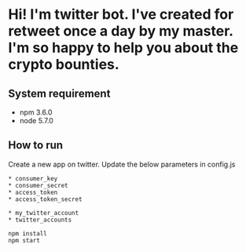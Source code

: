 # Hi! I'm twitter bot. I've created for retweet once a day by my master. I'm so happy to help you about the crypto bounties.

## System requirement

 - npm 3.6.0
 - node 5.7.0


## How to run

  Create a new app on twitter. Update the below parameters in config.js

    * consumer_key
    * consumer_secret
    * access_token
    * access_token_secret
 
    * my_twitter_account
    * twitter_accounts
 
 
 ```
 npm install
 npm start
 ```

